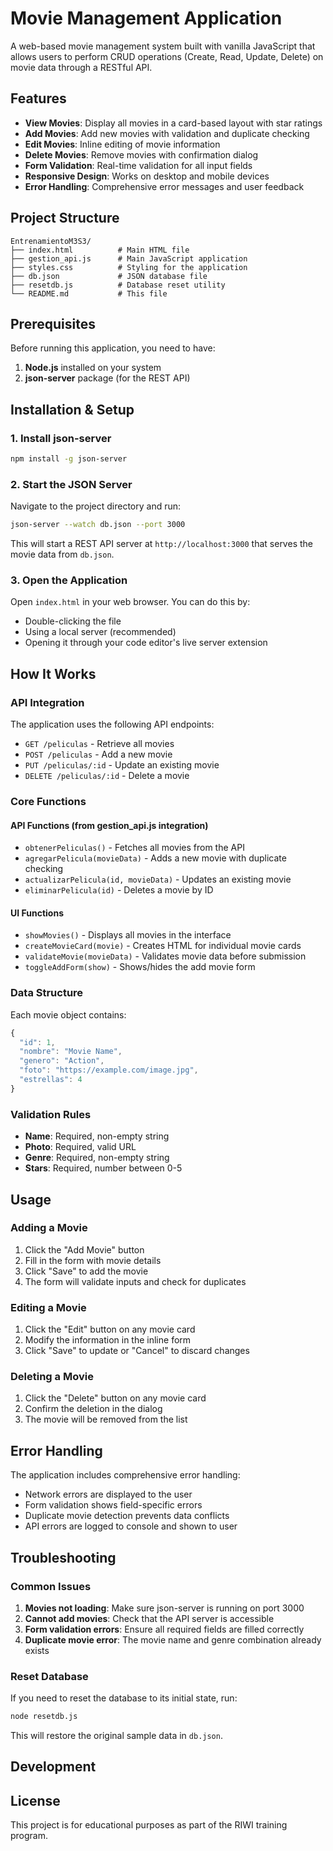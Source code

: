 # Movie Management Application

A web-based movie management system built with vanilla JavaScript that allows users to perform CRUD operations (Create, Read, Update, Delete) on movie data through a RESTful API.

## Features

- **View Movies**: Display all movies in a card-based layout with star ratings
- **Add Movies**: Add new movies with validation and duplicate checking
- **Edit Movies**: Inline editing of movie information
- **Delete Movies**: Remove movies with confirmation dialog
- **Form Validation**: Real-time validation for all input fields
- **Responsive Design**: Works on desktop and mobile devices
- **Error Handling**: Comprehensive error messages and user feedback

## Project Structure

```
EntrenamientoM3S3/
├── index.html          # Main HTML file
├── gestion_api.js      # Main JavaScript application
├── styles.css          # Styling for the application
├── db.json             # JSON database file
├── resetdb.js          # Database reset utility
└── README.md           # This file
```

## Prerequisites

Before running this application, you need to have:

1. **Node.js** installed on your system
2. **json-server** package (for the REST API)

## Installation & Setup

### 1. Install json-server

```bash
npm install -g json-server
```

### 2. Start the JSON Server

Navigate to the project directory and run:

```bash
json-server --watch db.json --port 3000
```

This will start a REST API server at `http://localhost:3000` that serves the movie data from `db.json`.

### 3. Open the Application

Open `index.html` in your web browser. You can do this by:
- Double-clicking the file
- Using a local server (recommended)
- Opening it through your code editor's live server extension

## How It Works

### API Integration

The application uses the following API endpoints:

- `GET /peliculas` - Retrieve all movies
- `POST /peliculas` - Add a new movie
- `PUT /peliculas/:id` - Update an existing movie
- `DELETE /peliculas/:id` - Delete a movie

### Core Functions

#### API Functions (from gestion_api.js integration)
- `obtenerPeliculas()` - Fetches all movies from the API
- `agregarPelicula(movieData)` - Adds a new movie with duplicate checking
- `actualizarPelicula(id, movieData)` - Updates an existing movie
- `eliminarPelicula(id)` - Deletes a movie by ID

#### UI Functions
- `showMovies()` - Displays all movies in the interface
- `createMovieCard(movie)` - Creates HTML for individual movie cards
- `validateMovie(movieData)` - Validates movie data before submission
- `toggleAddForm(show)` - Shows/hides the add movie form

### Data Structure

Each movie object contains:
```javascript
{
  "id": 1,
  "nombre": "Movie Name",
  "genero": "Action",
  "foto": "https://example.com/image.jpg",
  "estrellas": 4
}
```

### Validation Rules

- **Name**: Required, non-empty string
- **Photo**: Required, valid URL
- **Genre**: Required, non-empty string
- **Stars**: Required, number between 0-5

## Usage

### Adding a Movie
1. Click the "Add Movie" button
2. Fill in the form with movie details
3. Click "Save" to add the movie
4. The form will validate inputs and check for duplicates

### Editing a Movie
1. Click the "Edit" button on any movie card
2. Modify the information in the inline form
3. Click "Save" to update or "Cancel" to discard changes

### Deleting a Movie
1. Click the "Delete" button on any movie card
2. Confirm the deletion in the dialog
3. The movie will be removed from the list

## Error Handling

The application includes comprehensive error handling:
- Network errors are displayed to the user
- Form validation shows field-specific errors
- Duplicate movie detection prevents data conflicts
- API errors are logged to console and shown to user

## Troubleshooting

### Common Issues

1. **Movies not loading**: Make sure json-server is running on port 3000
2. **Cannot add movies**: Check that the API server is accessible
3. **Form validation errors**: Ensure all required fields are filled correctly
4. **Duplicate movie error**: The movie name and genre combination already exists

### Reset Database

If you need to reset the database to its initial state, run:

```bash
node resetdb.js
```
This will restore the original sample data in `db.json`.

## Development

## License
This project is for educational purposes as part of the RIWI training program. 